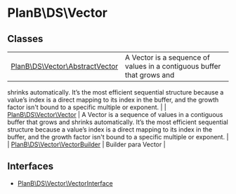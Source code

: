 
                                                                                                                                            
    
# PlanB\DS\Vector



## Classes
| | |
| --- | --- |
| [PlanB\DS\Vector\AbstractVector](../../PlanB/DS/Vector/AbstractVector.md) | A Vector is a sequence of values in a contiguous buffer that grows and
shrinks automatically. It’s the most efficient sequential structure because
a value’s index is a direct mapping to its index in the buffer, and the
growth factor isn't bound to a specific multiple or exponent. |
| [PlanB\DS\Vector\Vector](../../PlanB/DS/Vector/Vector.md) | A Vector is a sequence of values in a contiguous buffer that grows and
shrinks automatically. It’s the most efficient sequential structure because
a value’s index is a direct mapping to its index in the buffer, and the
growth factor isn't bound to a specific multiple or exponent. |
| [PlanB\DS\Vector\VectorBuilder](../../PlanB/DS/Vector/VectorBuilder.md) | Builder para Vector |


## Interfaces
- [PlanB\DS\Vector\VectorInterface](../../PlanB/DS/Vector/VectorInterface.md)




                                                                                                                                                                                                                                                                                                                                                                                                            
    
                                                                                                                                                                                                                                                                             
                